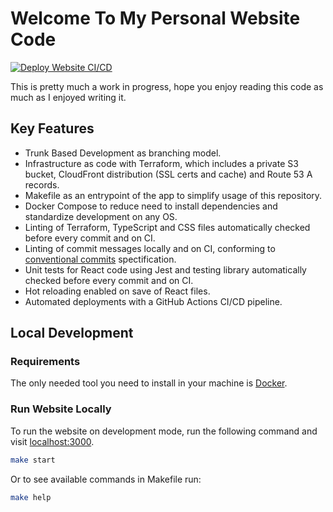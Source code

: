 # Welcome To My Personal Website Code

[![Deploy Website CI/CD](https://github.com/waldoibarra/portfolio/actions/workflows/deploy-website-ci-cd.yml/badge.svg)](https://github.com/waldoibarra/portfolio/actions/workflows/deploy-website-ci-cd.yml)

This is pretty much a work in progress, hope you enjoy reading this code as much as I enjoyed writing it.

## Key Features

- Trunk Based Development as branching model.
- Infrastructure as code with Terraform, which includes a private S3 bucket, CloudFront distribution (SSL certs and cache) and Route 53 A records.
- Makefile as an entrypoint of the app to simplify usage of this repository.
- Docker Compose to reduce need to install dependencies and standardize development on any OS.
- Linting of Terraform, TypeScript and CSS files automatically checked before every commit and on CI.
- Linting of commit messages locally and on CI, conforming to [conventional commits](https://conventionalcommits.org/) spectification.
- Unit tests for React code using Jest and testing library automatically checked before every commit and on CI.
- Hot reloading enabled on save of React files.
- Automated deployments with a GitHub Actions CI/CD pipeline.

## Local Development

### Requirements

The only needed tool you need to install in your machine is [Docker](https://www.docker.com).

### Run Website Locally

To run the website on development mode, run the following command and visit [localhost:3000](http://localhost:3000).

``` sh
make start
```

Or to see available commands in Makefile run:

``` sh
make help
```
